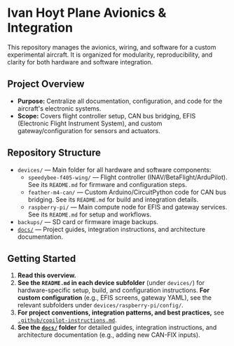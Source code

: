 # Ivan Hoyt Plane Avionics & Integration

This repository manages the avionics, wiring, and software for a custom experimental aircraft. It is organized for modularity, reproducibility, and clarity for both hardware and software integration.

## Project Overview

- **Purpose:** Centralize all documentation, configuration, and code for the aircraft's electronic systems.
- **Scope:** Covers flight controller setup, CAN bus bridging, EFIS (Electronic Flight Instrument System), and custom gateway/configuration for sensors and actuators.

## Repository Structure

- `devices/` — Main folder for all hardware and software components:
	- `speedybee-f405-wing/` — Flight controller (INAV/BetaFlight/ArduPilot). See its `README.md` for firmware and configuration steps.
	- `feather-m4-can/` — Custom Arduino/CircuitPython code for CAN bus bridging. See its `README.md` for build and integration details.
	- `raspberry-pi/` — Main compute node for EFIS and gateway services. See its `README.md` for setup and workflows.
- `backups/` — SD card or firmware image backups.
- [`docs/`](docs/) — Project guides, integration instructions, and architecture documentation.

## Getting Started

1. **Read this overview.**
2. **See the `README.md` in each device subfolder** (under `devices/`) for hardware-specific setup, build, and configuration instructions.
    **For custom configuration** (e.g., EFIS screens, gateway YAML), see the relevant subfolders under `devices/raspberry-pi/config/`.
3. **For project conventions, integration patterns, and best practices,** see [`.github/copilot-instructions.md`](.github/copilot-instructions.md).
4. **See the [`docs/`](docs/) folder** for detailed guides, integration instructions, and architecture documentation (e.g., adding new CAN-FIX inputs).
